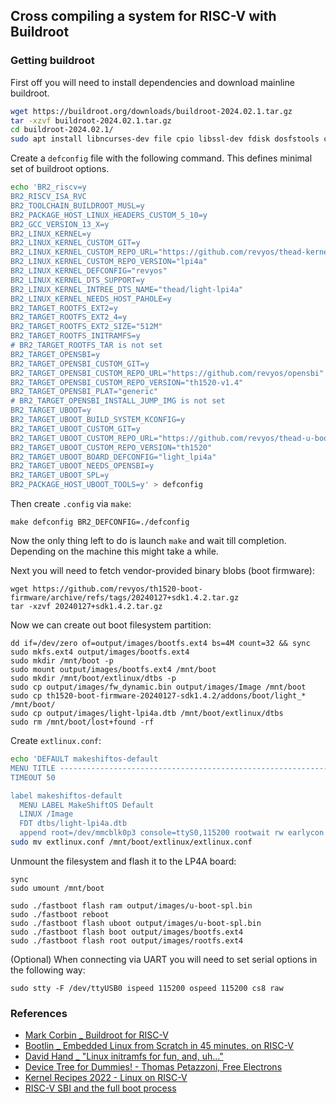 ## Cross compiling a system for RISC-V with Buildroot

### Getting buildroot

First off you will need to install dependencies and download mainline buildroot.

```bash
wget https://buildroot.org/downloads/buildroot-2024.02.1.tar.gz
tar -xzvf buildroot-2024.02.1.tar.gz
cd buildroot-2024.02.1/
sudo apt install libncurses-dev file cpio libssl-dev fdisk dosfstools cmake ccache build-essential
```

Create a `defconfig` file with the following command. This defines minimal set
of buildroot options.

```bash
echo 'BR2_riscv=y
BR2_RISCV_ISA_RVC
BR2_TOOLCHAIN_BUILDROOT_MUSL=y
BR2_PACKAGE_HOST_LINUX_HEADERS_CUSTOM_5_10=y
BR2_GCC_VERSION_13_X=y
BR2_LINUX_KERNEL=y
BR2_LINUX_KERNEL_CUSTOM_GIT=y
BR2_LINUX_KERNEL_CUSTOM_REPO_URL="https://github.com/revyos/thead-kernel"
BR2_LINUX_KERNEL_CUSTOM_REPO_VERSION="lpi4a"
BR2_LINUX_KERNEL_DEFCONFIG="revyos"
BR2_LINUX_KERNEL_DTS_SUPPORT=y
BR2_LINUX_KERNEL_INTREE_DTS_NAME="thead/light-lpi4a"
BR2_LINUX_KERNEL_NEEDS_HOST_PAHOLE=y
BR2_TARGET_ROOTFS_EXT2=y
BR2_TARGET_ROOTFS_EXT2_4=y
BR2_TARGET_ROOTFS_EXT2_SIZE="512M"
BR2_TARGET_ROOTFS_INITRAMFS=y
# BR2_TARGET_ROOTFS_TAR is not set
BR2_TARGET_OPENSBI=y
BR2_TARGET_OPENSBI_CUSTOM_GIT=y
BR2_TARGET_OPENSBI_CUSTOM_REPO_URL="https://github.com/revyos/opensbi"
BR2_TARGET_OPENSBI_CUSTOM_REPO_VERSION="th1520-v1.4"
BR2_TARGET_OPENSBI_PLAT="generic"
# BR2_TARGET_OPENSBI_INSTALL_JUMP_IMG is not set
BR2_TARGET_UBOOT=y
BR2_TARGET_UBOOT_BUILD_SYSTEM_KCONFIG=y
BR2_TARGET_UBOOT_CUSTOM_GIT=y
BR2_TARGET_UBOOT_CUSTOM_REPO_URL="https://github.com/revyos/thead-u-boot"
BR2_TARGET_UBOOT_CUSTOM_REPO_VERSION="th1520"
BR2_TARGET_UBOOT_BOARD_DEFCONFIG="light_lpi4a"
BR2_TARGET_UBOOT_NEEDS_OPENSBI=y
BR2_TARGET_UBOOT_SPL=y
BR2_PACKAGE_HOST_UBOOT_TOOLS=y' > defconfig
```

Then create `.config` via `make`:

```
make defconfig BR2_DEFCONFIG=./defconfig
```

Now the only thing left to do is launch `make` and wait till completion.
Depending on the machine this might take a while.

Next you will need to fetch vendor-provided binary blobs (boot firmware):

```
wget https://github.com/revyos/th1520-boot-firmware/archive/refs/tags/20240127+sdk1.4.2.tar.gz
tar -xzvf 20240127+sdk1.4.2.tar.gz
```

Now we can create out boot filesystem partition:

```
dd if=/dev/zero of=output/images/bootfs.ext4 bs=4M count=32 && sync
sudo mkfs.ext4 output/images/bootfs.ext4
sudo mkdir /mnt/boot -p
sudo mount output/images/bootfs.ext4 /mnt/boot
sudo mkdir /mnt/boot/extlinux/dtbs -p
sudo cp output/images/fw_dynamic.bin output/images/Image /mnt/boot
sudo cp th1520-boot-firmware-20240127-sdk1.4.2/addons/boot/light_* /mnt/boot/
sudo cp output/images/light-lpi4a.dtb /mnt/boot/extlinux/dtbs
sudo rm /mnt/boot/lost+found -rf
```

Create `extlinux.conf`:

```bash
echo 'DEFAULT makeshiftos-default
MENU TITLE ------------------------------------------------------------
TIMEOUT 50

label makeshiftos-default
  MENU LABEL MakeShiftOS Default
  LINUX /Image
  FDT dtbs/light-lpi4a.dtb
  append root=/dev/mmcblk0p3 console=ttyS0,115200 rootwait rw earlycon clk_ignore_unused loglevel=7 eth= rootrwoptions=rw,noatime rootrwreset=yes' > extlinux.conf
sudo mv extlinux.conf /mnt/boot/extlinux/extlinux.conf
```

Unmount the filesystem and flash it to the LP4A board:

```
sync
sudo umount /mnt/boot
```

```
sudo ./fastboot flash ram output/images/u-boot-spl.bin
sudo ./fastboot reboot
sudo ./fastboot flash uboot output/images/u-boot-spl.bin
sudo ./fastboot flash boot output/images/bootfs.ext4
sudo ./fastboot flash root output/images/rootfs.ext4
```

(Optional) When connecting via UART you will need to set serial options in
the following way:

```
sudo stty -F /dev/ttyUSB0 ispeed 115200 ospeed 115200 cs8 raw
```

### References

- [Mark Corbin _ Buildroot for RISC-V](https://archive.fosdem.org/2019/schedule/event/riscvbuildroot/attachments/slides/3040/export/events/attachments/riscvbuildroot/slides/3040/FOSDEM_2019_Buildroot_RISCV.pdf)
- [Bootlin _ Embedded Linux from Scratch in 45 minutes, on RISC-V](https://www.youtube.com/watch?v=cIkTh3Xp3dA&t=1333s)
- [David Hand _ "Linux initramfs for fun, and, uh..."](https://www.youtube.com/watch?v=KQjRnuwb7is)
- [Device Tree for Dummies! - Thomas Petazzoni, Free Electrons](https://www.youtube.com/watch?v=m_NyYEBxfn8)
- [Kernel Recipes 2022 - Linux on RISC-V](https://www.youtube.com/watch?v=vcAVx8CV2fY)
- [RISC-V SBI and the full boot process](https://popovicu.com/posts/risc-v-sbi-and-full-boot-process/)
